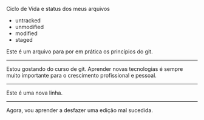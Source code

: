 Ciclo de Vida e status dos meus arquivos

- untracked
- unmodified
- modified
- staged

Este é um arquivo para por em prática os princípios do git.

------------------------------------------------------------------

Estou gostando do curso de git.
Aprender novas tecnologias é sempre muito importante para o crescimento profissional e pessoal.

------------------------------------------------------------------

Este é uma nova linha.

------------------------------------------------------------------

Agora, vou aprender a desfazer uma edição mal sucedida.